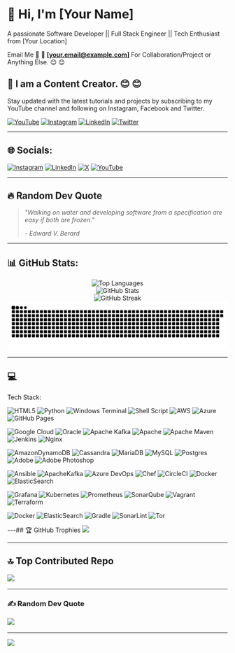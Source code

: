 # 👋 Hi, I'm [Your Name]

A passionate Software Developer || Full Stack Engineer || Tech Enthusiast from [Your Location]

Email Me 📧 📧 **[your.email@example.com]** For Collaboration/Project or Anything Else. 😊 😊

## 🔗 I am a Content Creator. 😊 😊

Stay updated with the latest tutorials and projects by subscribing to my YouTube channel and following on Instagram, Facebook and Twitter.

[![YouTube](https://img.shields.io/badge/YouTube-FF0000?style=for-the-badge&logo=youtube&logoColor=white)](https://youtube.com/@[your-channel])
[![Instagram](https://img.shields.io/badge/Instagram-E4405F?style=for-the-badge&logo=instagram&logoColor=white)](https://instagram.com/[your-username])
[![LinkedIn](https://img.shields.io/badge/LinkedIn-0077B5?style=for-the-badge&logo=linkedin&logoColor=white)](https://linkedin.com/in/[your-username])
[![Twitter](https://img.shields.io/badge/Twitter-1DA1F2?style=for-the-badge&logo=twitter&logoColor=white)](https://twitter.com/[your-username])

---

## 🌐 Socials:
[![Instagram](https://img.shields.io/badge/Instagram-%23E4405F.svg?logo=Instagram&logoColor=white)](https://instagram.com/[your-username])
[![LinkedIn](https://img.shields.io/badge/LinkedIn-%230077B5.svg?logo=linkedin&logoColor=white)](https://linkedin.com/in/[your-username])
[![X](https://img.shields.io/badge/X-black.svg?logo=X&logoColor=white)](https://x.com/[your-username])
[![YouTube](https://img.shields.io/badge/YouTube-%23FF0000.svg?logo=YouTube&logoColor=white)](https://youtube.com/@[your-channel])

---

## 🔥 Random Dev Quote
> *"Walking on water and developing software from a specification are easy if both are frozen."*
> 
> *- Edward V. Berard*

---

## 📊 GitHub Stats:

<div align="center">
  <img src="https://github-readme-stats.vercel.app/api/top-langs/?username=[your-username]&theme=dark&hide_border=false&include_all_commits=false&count_private=false&layout=compact" alt="Top Languages" />
</div>

<div align="center">
  <img src="https://github-readme-stats.vercel.app/api?username=[your-username]&theme=dark&hide_border=false&include_all_commits=false&count_private=false" alt="GitHub Stats" />
</div>

<div align="center">
  <img src="https://github-readme-streak-stats.herokuapp.com/?user=[your-username]&theme=dark&hide_border=false" alt="GitHub Streak" />
</div>

<!-- Snake Animation -->
<div align="center">
  <img src="./68747470733a2f2f70726f66696c652d726561646d652d67656e657261746f722e636f6d2f6173736574732f736e616b652e737667.svg" alt="Snake Animation" />
</div>

---
## 💻 
Tech Stack:

![HTML5](https://img.shields.io/badge/html5-%23E34F26.svg?style=for-the-badge&logo=html5&logoColor=white)
![Python](https://img.shields.io/badge/python-3670A0?style=for-the-badge&logo=python&logoColor=ffdd54)
![Windows Terminal](https://img.shields.io/badge/Windows%20Terminal-%234D4D4D.svg?style=for-the-badge&logo=windows-terminal&logoColor=white)
![Shell Script](https://img.shields.io/badge/shell_script-%23121011.svg?style=for-the-badge&logo=gnu-bash&logoColor=white)
![AWS](https://img.shields.io/badge/AWS-%23FF9900.svg?style=for-the-badge&logo=amazon-aws&logoColor=white)
![Azure](https://img.shields.io/badge/azure-%230072C6.svg?style=for-the-badge&logo=microsoftazure&logoColor=white)
![GitHub Pages](https://img.shields.io/badge/github%20pages-121013?style=for-the-badge&logo=github&logoColor=white)

![Google Cloud](https://img.shields.io/badge/GoogleCloud-%234285F4.svg?style=for-the-badge&logo=google-cloud&logoColor=white)
![Oracle](https://img.shields.io/badge/Oracle-F80000?style=for-the-badge&logo=oracle&logoColor=white)
![Apache Kafka](https://img.shields.io/badge/Apache%20Kafka-000?style=for-the-badge&logo=apachekafka)
![Apache](https://img.shields.io/badge/apache-%23D42029.svg?style=for-the-badge&logo=apache&logoColor=white)
![Apache Maven](https://img.shields.io/badge/Apache%20Maven-C71A36?style=for-the-badge&logo=Apache%20Maven&logoColor=white)
![Jenkins](https://img.shields.io/badge/jenkins-%232C5263.svg?style=for-the-badge&logo=jenkins&logoColor=white)
![Nginx](https://img.shields.io/badge/nginx-%23009639.svg?style=for-the-badge&logo=nginx&logoColor=white)

![AmazonDynamoDB](https://img.shields.io/badge/Amazon%20DynamoDB-4053D6?style=for-the-badge&logo=Amazon%20DynamoDB&logoColor=white)
![Cassandra](https://img.shields.io/badge/cassandra-%231287B1.svg?style=for-the-badge&logo=apache-cassandra&logoColor=white)
![MariaDB](https://img.shields.io/badge/MariaDB-003545?style=for-the-badge&logo=mariadb&logoColor=white)
![MySQL](https://img.shields.io/badge/mysql-4479A1.svg?style=for-the-badge&logo=mysql&logoColor=white)
![Postgres](https://img.shields.io/badge/postgres-%23316192.svg?style=for-the-badge&logo=postgresql&logoColor=white)
![Adobe](https://img.shields.io/badge/adobe-%23FF0000.svg?style=for-the-badge&logo=adobe&logoColor=white)
![Adobe Photoshop](https://img.shields.io/badge/adobe%20photoshop-%2331A8FF.svg?style=for-the-badge&logo=adobe%20photoshop&logoColor=white)

![Ansible](https://img.shields.io/badge/ansible-%231A1918.svg?style=for-the-badge&logo=ansible&logoColor=white)
![ApacheKafka](https://img.shields.io/badge/Apache%20Kafka-000?style=for-the-badge&logo=apachekafka)
![Azure DevOps](https://img.shields.io/badge/Azure_DevOps-0078D4?style=for-the-badge&logo=azure-devops&logoColor=white)
![Chef](https://img.shields.io/badge/Chef-F09820?style=for-the-badge&logo=chef&logoColor=white)
![CircleCI](https://img.shields.io/badge/circle%20ci-%23161616.svg?style=for-the-badge&logo=circleci&logoColor=white)
![Docker](https://img.shields.io/badge/docker-%230db7ed.svg?style=for-the-badge&logo=docker&logoColor=white)
![ElasticSearch](https://img.shields.io/badge/-ElasticSearch-005571?style=for-the-badge&logo=elasticsearch)

![Grafana](https://img.shields.io/badge/grafana-%23F46800.svg?style=for-the-badge&logo=grafana&logoColor=white)
![Kubernetes](https://img.shields.io/badge/kubernetes-%23326ce5.svg?style=for-the-badge&logo=kubernetes&logoColor=white)
![Prometheus](https://img.shields.io/badge/Prometheus-E6522C?style=for-the-badge&logo=Prometheus&logoColor=white)
![SonarQube](https://img.shields.io/badge/SonarQube-black?style=for-the-badge&logo=sonarqube&logoColor=4E9BCD)
![Vagrant](https://img.shields.io/badge/vagrant-%231563FF.svg?style=for-the-badge&logo=vagrant&logoColor=white)
![Terraform](https://img.shields.io/badge/terraform-%235835CC.svg?style=for-the-badge&logo=terraform&logoColor=white)

![Docker](https://img.shields.io/badge/docker-%230db7ed.svg?style=for-the-badge&logo=docker&logoColor=white)
![ElasticSearch](https://img.shields.io/badge/-ElasticSearch-005571?style=for-the-badge&logo=elasticsearch)
![Gradle](https://img.shields.io/badge/Gradle-02303A.svg?style=for-the-badge&logo=Gradle&logoColor=white)
![SonarLint](https://img.shields.io/badge/SonarLint-CB2029?style=for-the-badge&logo=SONARLINT&logoColor=white)
![Tor](https://img.shields.io/badge/Tor-7D4698?style=for-the-badge&logo=Tor-Browser&logoColor=white)

---## 🏆 GitHub 
Trophies
![](https://github-profile-trophy.vercel.app/?username=[your-username]&theme=radical&no-frame=false&no-bg=true&margin-w=4)

---

## 🔝 Top Contributed Repo
![](https://github-contributor-stats.vercel.app/api?username=[your-username]&limit=5&theme=dark&combine_all_yearly_contributions=true)

---

### ✍️ Random Dev Quote
![](https://quotes-github-readme.vercel.app/api?type=horizontal&theme=radical)

---
[![](https://visitcount.itsvg.in/api?id=[your-username]&icon=0&color=0)](https://visitcount.itsvg.in)

<!-- Proudly created with GPRM ( https://gprm.itsvg.in ) -->

